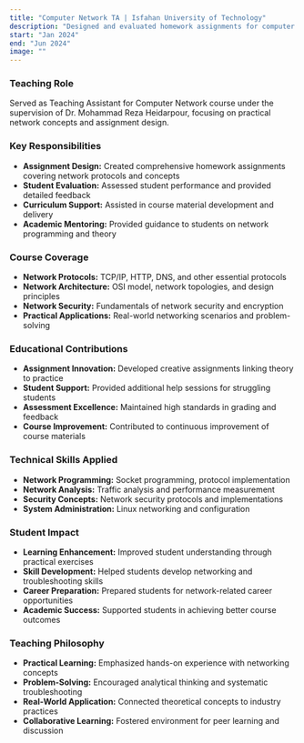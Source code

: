 ```yaml
---
title: "Computer Network TA | Isfahan University of Technology"
description: "Designed and evaluated homework assignments for computer networks course"
start: "Jan 2024"
end: "Jun 2024"
image: ""
---
```


### Teaching Role
Served as Teaching Assistant for Computer Network course under the supervision of Dr. Mohammad Reza Heidarpour, focusing on practical network concepts and assignment design.

### Key Responsibilities
- **Assignment Design:** Created comprehensive homework assignments covering network protocols and concepts
- **Student Evaluation:** Assessed student performance and provided detailed feedback
- **Curriculum Support:** Assisted in course material development and delivery
- **Academic Mentoring:** Provided guidance to students on network programming and theory

### Course Coverage
- **Network Protocols:** TCP/IP, HTTP, DNS, and other essential protocols
- **Network Architecture:** OSI model, network topologies, and design principles
- **Network Security:** Fundamentals of network security and encryption
- **Practical Applications:** Real-world networking scenarios and problem-solving

### Educational Contributions
- **Assignment Innovation:** Developed creative assignments linking theory to practice
- **Student Support:** Provided additional help sessions for struggling students
- **Assessment Excellence:** Maintained high standards in grading and feedback
- **Course Improvement:** Contributed to continuous improvement of course materials

### Technical Skills Applied
- **Network Programming:** Socket programming, protocol implementation
- **Network Analysis:** Traffic analysis and performance measurement
- **Security Concepts:** Network security protocols and implementations
- **System Administration:** Linux networking and configuration

### Student Impact
- **Learning Enhancement:** Improved student understanding through practical exercises
- **Skill Development:** Helped students develop networking and troubleshooting skills
- **Career Preparation:** Prepared students for network-related career opportunities
- **Academic Success:** Supported students in achieving better course outcomes

### Teaching Philosophy
- **Practical Learning:** Emphasized hands-on experience with networking concepts
- **Problem-Solving:** Encouraged analytical thinking and systematic troubleshooting
- **Real-World Application:** Connected theoretical concepts to industry practices
- **Collaborative Learning:** Fostered environment for peer learning and discussion

